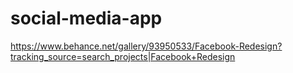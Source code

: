 # social-media-app

https://www.behance.net/gallery/93950533/Facebook-Redesign?tracking_source=search_projects|Facebook+Redesign
